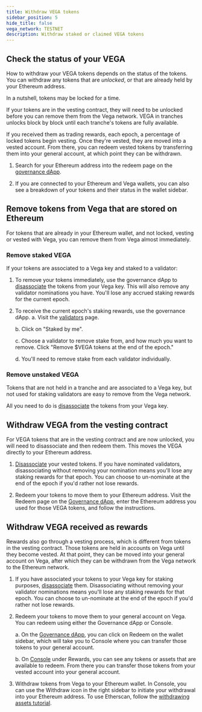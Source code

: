 ```yaml
---
title: Withdraw VEGA tokens
sidebar_position: 5
hide_title: false
vega_network: TESTNET
description: Withdraw staked or claimed VEGA tokens
---
```


## Check the status of your VEGA

How to withdraw your VEGA tokens depends on the status of the tokens. You can withdraw any tokens that are *unlocked*, or that are already held by your Ethereum address.

In a nutshell, tokens may be locked for a time.

If your tokens are in the vesting contract, they will need to be unlocked before you can remove them from the Vega network. VEGA in tranches unlocks block by block until each tranche's tokens are fully available.

If you received them as trading rewards, each epoch, a percentage of locked tokens begin vesting. Once they're vested, they are moved into a vested account. From there, you can redeem vested tokens by transferring them into your general account, at which point they can be withdrawn.

1. Search for your Ethereum address into the redeem page on the [governance dApp](https://governance.fairground.wtf/token/redeem). 

2. If you are connected to your Ethereum and Vega wallets, you can also see a breakdown of your tokens and their status in the wallet sidebar.

## Remove tokens from Vega that are stored on Ethereum

For tokens that are already in your Ethereum wallet, and not locked, vesting or vested with Vega, you can remove them from Vega almost immediately.

### Remove staked VEGA
If your tokens are associated to a Vega key and staked to a validator: 

1. To remove your tokens immediately, use the governance dApp to [disassociate](https://governance.fairground.wtf/token/disassociate) the tokens from your Vega key. This will also remove any validator nominations you have. You'll lose any accrued staking rewards for the current epoch.

2. To receive the current epoch's staking rewards, use the governance dApp. 
    a. Visit the [validators](https://governance.fairground.wtf/validators) page.

    b. Click on "Staked by me". 
    
    c. Choose a validator to remove stake from, and how much you want to remove. Click "Remove $VEGA tokens at the end of the epoch."
    
    d. You'll need to remove stake from each validator individually.

### Remove unstaked VEGA
Tokens that are not held in a tranche and are associated to a Vega key, but not used for staking validators are easy to remove from the Vega network.

All you need to do is [disassociate](https://governance.fairground.wtf/token/disassociate) the tokens from your Vega key.

## Withdraw VEGA from the vesting contract

For VEGA tokens that are in the vesting contract and are now unlocked, you will need to disassociate and then redeem them. This moves the VEGA directly to your Ethereum address.

1. [Disassociate](https://governance.fairground.wtf/token/disassociate) your vested tokens. If you have nominated validators, disassociating without removing your nomination means you'll lose any staking rewards for that epoch. You can choose to un-nominate at the end of the epoch if you'd rather not lose rewards.

2. Redeem your tokens to move them to your Ethereum address. Visit the Redeem page on the [Governance dApp](https://governance.fairground.wtf/token/redeem), enter the Ethereum address you used for those VEGA tokens, and follow the instructions.

## Withdraw VEGA received as rewards

Rewards also go through a vesting process, which is different from tokens in the vesting contract. Those tokens are held in accounts on Vega until they become vested. At that point, they can be moved into your general account on Vega, after which they can be withdrawn from the Vega network to the Ethereum network.

1. If you have associated your tokens to your Vega key for staking purposes, [disassociate](https://governance.fairground.wtf/token/disassociate) them. Disassociating without removing your validator nominations means you'll lose any staking rewards for that epoch. You can choose to un-nominate at the end of the epoch if you'd rather not lose rewards.

2. Redeem your tokens to move them to your general account on Vega. You can redeem using either the Governance dApp or Console.

    a. On the [Governance dApp](https://governance.fairground.wtf), you can click on Redeem on the wallet sidebar, which will take you to Console where you can transfer those tokens to your general account.

    b. On [Console](https://vegafairground.eth.limo/#/rewards) under Rewards, you can see any tokens or assets that are available to redeem. From there you can transfer those tokens from your vested account into your general account.

3. Withdraw tokens from Vega to your Ethereum wallet. In Console, you can use the Withdraw icon in the right sidebar to initiate your withdrawal into your Ethereum address. To use Etherscan, follow the [withdrawing assets tutorial](./withdrawing-assets.md).